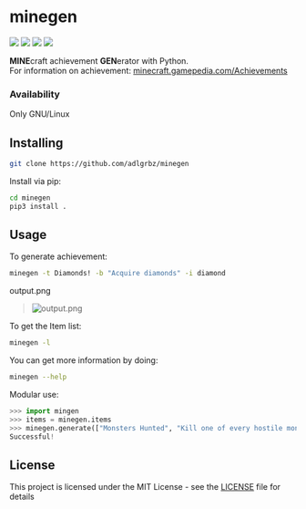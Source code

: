 # minegen

![](https://img.shields.io/badge/version-2.0-lightgrey) ![](https://img.shields.io/badge/python-3%2B-blue) ![](https://img.shields.io/badge/pillow-5.4.1%2B-orange) ![](https://img.shields.io/badge/license-MIT-green)

**MINE**craft achievement **GEN**erator with Python.</br>
For information on achievement: [minecraft.gamepedia.com/Achievements](https://minecraft.gamepedia.com/Achievements)

### Availability
Only GNU/Linux

## Installing
```sh
git clone https://github.com/adlgrbz/minegen
```

Install via pip:
```sh
cd minegen
pip3 install .
```

## Usage
To generate achievement:
```sh
minegen -t Diamonds! -b "Acquire diamonds" -i diamond
```
output.png
> ![output.png](https://raw.githubusercontent.com/adlgrbz/minegen/master/minegen/data/output.png)

To get the Item list:
```sh
minegen -l
```

You can get more information by doing:
```sh
minegen --help
```

Modular use:
```py
>>> import mingen
>>> items = minegen.items
>>> minegen.generate(["Monsters Hunted", "Kill one of every hostile monster"], "sword")
Successful!
```

## License
This project is licensed under the MIT License - see the [LICENSE](LICENSE) file for details